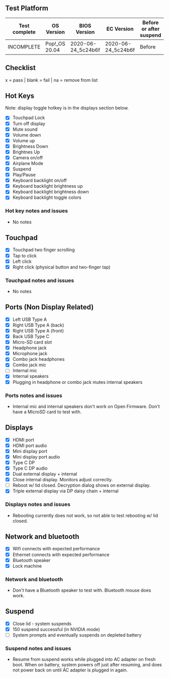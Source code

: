 ## Test Platform

| Test complete | OS Version     | BIOS Version       | EC Version         | Before or after suspend |
| ------------- | -------------- | ------------------ | ------------------ | ----------------------- |
| INCOMPLETE    | Pop!\_OS 20.04 | 2020-06-24_5c24b6f | 2020-06-24_5c24b6f | Before                  |

## Checklist
x = pass | blank = fail | na = remove from list

## Hot Keys

Note: display toggle hotkey is in the displays section below.

- [x] Touchpad Lock
- [x] Turn off display
- [x] Mute sound
- [x] Volume down
- [x] Volume up
- [x] Brightness Down
- [x] Brightnes Up
- [x] Camera on/off
- [x] Airplane Mode
- [x] Suspend
- [x] Play/Pause
- [x] Keyboard backlight on/off
- [x] Keyboard backlight brightness up
- [x] Keyboard backlight brightness down
- [x] Keyboard backlight toggle colors

### Hot key notes and issues

- No notes

## Touchpad

- [x] Touchpad two finger scrolling 
- [x] Tap to click
- [x] Left click
- [x] Right click (physical button and two-finger tap)

### Touchpad notes and issues

- No notes

## Ports (Non Display Related)

- [x] Left USB Type A
- [x] Right USB Type A (back)
- [x] Right USB Type A (front)
- [x] Back USB Type C
- [x] Micro-SD card slot
- [x] Headphone jack
- [x] Microphone jack
- [x] Combo jack headphones
- [x] Combo jack mic
- [ ] Internal mic
- [x] Internal speakers
- [x] Plugging in headphone or combo jack mutes internal speakers

### Ports notes and issues

- Internal mic and internal speakers don't work on Open Firmware. Don't have a MicroSD card to test with.

## Displays

- [x] HDMI port
- [x] HDMI port audio
- [x] Mini display port
- [x] Mini display port audio
- [x] Type C DP
- [x] Type C DP audio
- [x] Dual external display + internal
- [x] Close internal display. Monitors adjust correctly.
- [ ] Reboot w/ lid closed. Decryption dialog shows on external display.
- [x] Triple external display via DP daisy chain + internal

### Displays notes and issues

- Rebooting currently does not work, so not able to test rebooting w/ lid closed.

## Network and bluetooth

- [x] Wifi connects with expected performance
- [x] Ethernet connects with expected performance
- [x] Bluetooth speaker
- [x] Lock machine

### Network and bluetooth

- Don't have a Bluetooth speaker to test with. Bluetooth mouse does work.

## Suspend

- [x] Close lid - system suspends
- [x] 150 suspend successful (in NVIDIA mode)
- [ ] System prompts and eventually suspends on depleted battery

### Suspend notes and issues

- Resume from suspend works while plugged into AC adapter on fresh boot. When on battery, system powers off just after resuming, and does not power back on until AC adapter is plugged in again.

